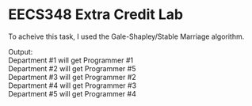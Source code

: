 # EECS348 Extra Credit Lab
To acheive this task, I used the Gale-Shapley/Stable Marriage algorithm.

Output: <br />
Department #1 will get Programmer #1 <br />
Department #2 will get Programmer #5 <br />
Department #3 will get Programmer #2 <br />
Department #4 will get Programmer #3 <br />
Department #5 will get Programmer #4 <br />
